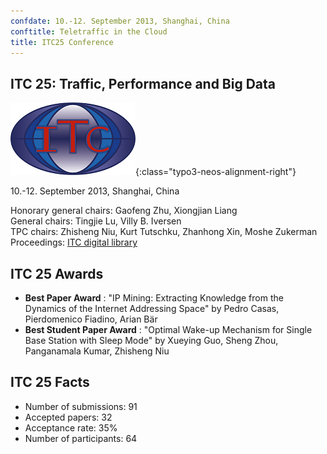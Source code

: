 ```yaml
---
confdate: 10.-12. September 2013, Shanghai, China
conftitle: Teletraffic in the Cloud
title: ITC25 Conference
---
```


## ITC 25: Traffic, Performance and Big Data

![](/assets/Persistent/itc18-27-small.png){:class="typo3-neos-alignment-right"}

10.-12. September 2013, Shanghai, China


Honorary general chairs: Gaofeng Zhu, Xiongjian Liang<br/>
General chairs: Tingjie Lu, Villy B. Iversen<br/>
TPC chairs: Zhisheng Niu, Kurt Tutschku, Zhanhong Xin, Moshe Zukerman<br/>
Proceedings: [ITC digital library](/itc-library/itc25.html)

## ITC 25 Awards

  *  **Best Paper Award** : "IP Mining: Extracting Knowledge from the Dynamics of the Internet Addressing Space" by Pedro Casas, Pierdomenico Fiadino, Arian Bär
  *  **Best Student Paper Award** : "Optimal Wake-up Mechanism for Single Base Station with Sleep Mode" by Xueying Guo, Sheng Zhou, Panganamala Kumar, Zhisheng Niu



## ITC 25 Facts

  * Number of submissions: 91
  * Accepted papers: 32
  * Acceptance rate: 35%
  * Number of participants: 64

